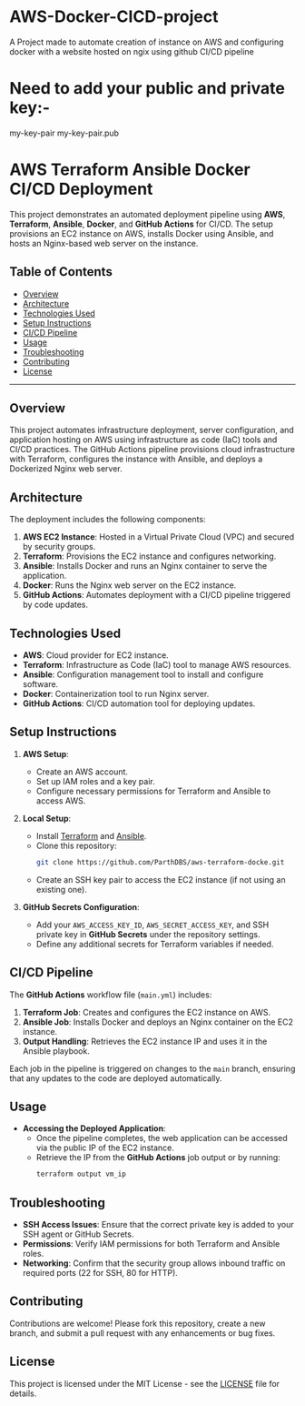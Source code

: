 # AWS-Docker-CICD-project
A Project made to automate creation of instance on AWS and configuring docker with a website hosted on ngix using github CI/CD pipeline

# Need to add your public and private key:-
my-key-pair
my-key-pair.pub

# AWS Terraform Ansible Docker CI/CD Deployment

This project demonstrates an automated deployment pipeline using **AWS**, **Terraform**, **Ansible**, **Docker**, and **GitHub Actions** for CI/CD. The setup provisions an EC2 instance on AWS, installs Docker using Ansible, and hosts an Nginx-based web server on the instance.

## Table of Contents
- [Overview](#overview)
- [Architecture](#architecture)
- [Technologies Used](#technologies-used)
- [Setup Instructions](#setup-instructions)
- [CI/CD Pipeline](#cicd-pipeline)
- [Usage](#usage)
- [Troubleshooting](#troubleshooting)
- [Contributing](#contributing)
- [License](#license)

---

## Overview
This project automates infrastructure deployment, server configuration, and application hosting on AWS using infrastructure as code (IaC) tools and CI/CD practices. The GitHub Actions pipeline provisions cloud infrastructure with Terraform, configures the instance with Ansible, and deploys a Dockerized Nginx web server.

## Architecture
The deployment includes the following components:
1. **AWS EC2 Instance**: Hosted in a Virtual Private Cloud (VPC) and secured by security groups.
2. **Terraform**: Provisions the EC2 instance and configures networking.
3. **Ansible**: Installs Docker and runs an Nginx container to serve the application.
4. **Docker**: Runs the Nginx web server on the EC2 instance.
5. **GitHub Actions**: Automates deployment with a CI/CD pipeline triggered by code updates.


## Technologies Used
- **AWS**: Cloud provider for EC2 instance.
- **Terraform**: Infrastructure as Code (IaC) tool to manage AWS resources.
- **Ansible**: Configuration management tool to install and configure software.
- **Docker**: Containerization tool to run Nginx server.
- **GitHub Actions**: CI/CD automation tool for deploying updates.

## Setup Instructions
1. **AWS Setup**:
   - Create an AWS account.
   - Set up IAM roles and a key pair.
   - Configure necessary permissions for Terraform and Ansible to access AWS.

2. **Local Setup**:
   - Install [Terraform](https://www.terraform.io/downloads.html) and [Ansible](https://docs.ansible.com/ansible/latest/installation_guide/intro_installation.html).
   - Clone this repository: 
     ```bash
     git clone https://github.com/ParthDBS/aws-terraform-docke.git
     ```
   - Create an SSH key pair to access the EC2 instance (if not using an existing one).
  
3. **GitHub Secrets Configuration**:
   - Add your `AWS_ACCESS_KEY_ID`, `AWS_SECRET_ACCESS_KEY`, and SSH private key in **GitHub Secrets** under the repository settings.
   - Define any additional secrets for Terraform variables if needed.

## CI/CD Pipeline
The **GitHub Actions** workflow file (`main.yml`) includes:
1. **Terraform Job**: Creates and configures the EC2 instance on AWS.
2. **Ansible Job**: Installs Docker and deploys an Nginx container on the EC2 instance.
3. **Output Handling**: Retrieves the EC2 instance IP and uses it in the Ansible playbook.

Each job in the pipeline is triggered on changes to the `main` branch, ensuring that any updates to the code are deployed automatically.

## Usage
- **Accessing the Deployed Application**:
  - Once the pipeline completes, the web application can be accessed via the public IP of the EC2 instance.
  - Retrieve the IP from the **GitHub Actions** job output or by running:
    ```bash
    terraform output vm_ip
    ```
  
## Troubleshooting
- **SSH Access Issues**: Ensure that the correct private key is added to your SSH agent or GitHub Secrets.
- **Permissions**: Verify IAM permissions for both Terraform and Ansible roles.
- **Networking**: Confirm that the security group allows inbound traffic on required ports (22 for SSH, 80 for HTTP).

## Contributing
Contributions are welcome! Please fork this repository, create a new branch, and submit a pull request with any enhancements or bug fixes.

## License
This project is licensed under the MIT License - see the [LICENSE](LICENSE) file for details.
